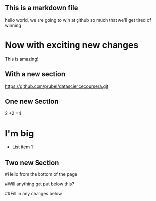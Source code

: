## This is a markdown file
hello world, we are going to win at github so much that we'll get tired of winning

# Now with exciting new changes
This is amazing!


## With a new section

https://github.com/prubel/datasciencecoursera.git


## One new Section

2
+2
=4

# I'm big
* List item 1

## Two new Section

<fill me in also>
#Hello from the bottom of the page


#Will anything get put below this? 



##Fill in any changes below